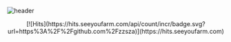 ![header](https://capsule-render.vercel.app/api?type=cylinder&color=FFCFCB&height=300&section=header&text=Welcome%20I'm%20Podo&fontColor=E7F9F0&fontSize=70&animation=twinkling)

<div align=center>
	[![Hits](https://hits.seeyoufarm.com/api/count/incr/badge.svg?url=https%3A%2F%2Fgithub.com%2Fzzsza)](https://hits.seeyoufarm.com)
<div>
